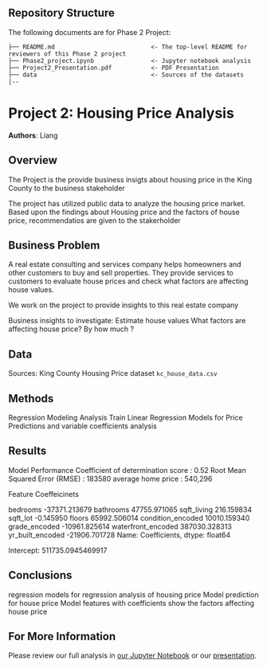 
## Repository Structure

The following documents are for Phase 2 Project:

```
├── README.md                           <- The top-level README for reviewers of this Phase 2 project
├── Phase2_project.ipynb       			<- Jupyter notebook analysis
├── Project2_Presentation.pdf     		<- PDF Presentation 
├── data                          		<- Sources of the datasets
|-- 
```


# Project 2: Housing Price Analysis

**Authors**: Liang

## Overview

The Project is the provide business insigts about housing price in the King County to the business stakeholder 

The project has utilized public data to analyze the housing price market. Based upon the findings about Housing price and the factors of house price, recommendatios are given to the stakerholder

## Business Problem

A real estate consulting and services company helps homeowners and other customers to buy and sell properties. 
They provide services to customers to evaluate house prices and check what factors are affecting house values.

We work on the project to provide insights to this real estate company

Business insights to investigate:
Estimate house values
What factors are affecting house price? By how much ?

## Data

Sources:
King County Housing Price dataset
`kc_house_data.csv`


## Methods

Regression Modeling Analysis 
Train Linear Regression Models for Price Predictions and variable coefficients analysis


## Results

Model Performance 
Coefficient of determination score : 0.52
Root Mean Squared Error (RMSE)  : 183580
	average home price : 540,296


Feature Coeffeicinets

bedrooms              -37371.213679
bathrooms              47755.971065
sqft_living              216.159834
sqft_lot                  -0.145950
floors                 65992.506014
condition_encoded      10010.159340
grade_encoded         -10961.825614
waterfront_encoded    387030.328313
yr_built_encoded      -21906.701728
Name: Coefficients, dtype: float64

Intercept: 511735.0945469917

## Conclusions

regression models for regression analysis of housing price
Model prediction for house price 
 Model features with coefficients show the factors affecting house price


## For More Information

Please review our full analysis in [our Jupyter Notebook](./Phase2_project.ipynb) or our [presentation](./Project2_Presentation.pdf).


